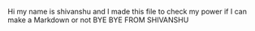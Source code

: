 Hi my name is shivanshu and I made this file to check my power if I can make a Markdown or not
BYE BYE FROM SHIVANSHU
